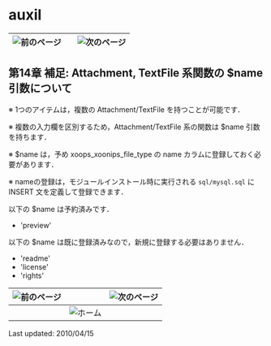# auxil

| ![&#x524D;&#x306E;&#x30DA;&#x30FC;&#x30B8;](https://github.com/XoopsDocs/xoonips-developerguide/tree/a6a58e91b3c2fbad05284b6a55d66570e12e94d6/en/book/assets/commonlib/prev.gif) |  | ![&#x6B21;&#x306E;&#x30DA;&#x30FC;&#x30B8;](https://github.com/XoopsDocs/xoonips-developerguide/tree/a6a58e91b3c2fbad05284b6a55d66570e12e94d6/en/book/assets/commonlib/next.gif) |
| :--- | :---: | :--- |


## 第14章 補足: Attachment, TextFile 系関数の $name 引数について <a id="14-attachment-textfile-name"></a>

※ 1つのアイテムは，複数の Attachment/TextFile を持つことが可能です．

※ 複数の入力欄を区別するため，Attachment/TextFile 系の関数は $name 引数を持ちます．

※ $name は，予め xoops\_xoonips\_file\_type の name カラムに登録しておく必要があります．

※ nameの登録は，モジュールインストール時に実行される `sql/mysql.sql` に INSERT 文を定義して登録できます．

以下の $name は予約済みです．

* 'preview'

以下の $name は既に登録済みなので，新規に登録する必要はありません．

* 'readme'
* 'license'
* 'rights'

| ![&#x524D;&#x306E;&#x30DA;&#x30FC;&#x30B8;](https://github.com/XoopsDocs/xoonips-developerguide/tree/a6a58e91b3c2fbad05284b6a55d66570e12e94d6/en/book/assets/commonlib/prev.gif) |  | ![&#x6B21;&#x306E;&#x30DA;&#x30FC;&#x30B8;](https://github.com/XoopsDocs/xoonips-developerguide/tree/a6a58e91b3c2fbad05284b6a55d66570e12e94d6/en/book/assets/commonlib/next.gif) |
| :--- | :--- | :--- |
|  | ![&#x30DB;&#x30FC;&#x30E0;](https://github.com/XoopsDocs/xoonips-developerguide/tree/a6a58e91b3c2fbad05284b6a55d66570e12e94d6/en/book/assets/commonlib/home.gif) |  |

Last updated: 2010/04/15

